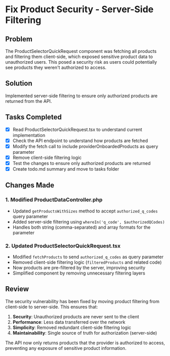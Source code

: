 # Fix Product Security - Server-Side Filtering

## Problem
The ProductSelectorQuickRequest component was fetching all products and filtering them client-side, which exposed sensitive product data to unauthorized users. This posed a security risk as users could potentially see products they weren't authorized to access.

## Solution
Implemented server-side filtering to ensure only authorized products are returned from the API.

## Tasks Completed

- [x] Read ProductSelectorQuickRequest.tsx to understand current implementation
- [x] Check the API endpoint to understand how products are fetched
- [x] Modify the fetch call to include providerOnboardedProducts as query parameter
- [x] Remove client-side filtering logic
- [x] Test the changes to ensure only authorized products are returned
- [x] Create todo.md summary and move to tasks folder

## Changes Made

### 1. Modified ProductDataController.php
- Updated `getProductsWithSizes` method to accept `authorized_q_codes` query parameter
- Added server-side filtering using `whereIn('q_code', $authorizedQCodes)`
- Handles both string (comma-separated) and array formats for the parameter

### 2. Updated ProductSelectorQuickRequest.tsx
- Modified `fetchProducts` to send `authorized_q_codes` as query parameter
- Removed client-side filtering logic (`filteredProducts` and related code)
- Now products are pre-filtered by the server, improving security
- Simplified component by removing unnecessary filtering layers

## Review

The security vulnerability has been fixed by moving product filtering from client-side to server-side. This ensures that:

1. **Security**: Unauthorized products are never sent to the client
2. **Performance**: Less data transferred over the network
3. **Simplicity**: Removed redundant client-side filtering logic
4. **Maintainability**: Single source of truth for authorization (server-side)

The API now only returns products that the provider is authorized to access, preventing any exposure of sensitive product information.